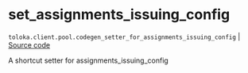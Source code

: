 # set_assignments_issuing_config
`toloka.client.pool.codegen_setter_for_assignments_issuing_config` | [Source code](https://github.com/Toloka/toloka-kit/blob/v1.1.3/src/client/pool/__init__.py#L0)

A shortcut setter for assignments_issuing_config

